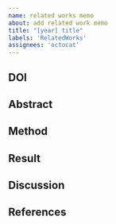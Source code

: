 ```yaml
---
name: related works memo
about: add related work memo
title: "[year] title"
labels: 'RelatedWorks'
assignees: 'octocat'
---
```


## DOI


## Abstract


## Method


## Result


## Discussion


## References


